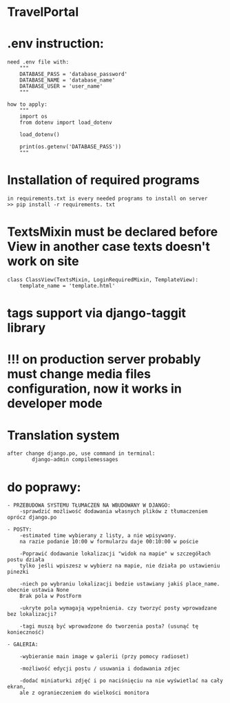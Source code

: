 # TravelPortal

# .env instruction:

    need .env file with:
        """
        DATABASE_PASS = 'database_password'
        DATABASE_NAME = 'database_name'
        DATABASE_USER = 'user_name'
        """

    how to apply:
        """
        import os
        from dotenv import load_dotenv
        
        load_dotenv()
        
        print(os.getenv('DATABASE_PASS'))
        """

# Installation of required programs
    in requirements.txt is every needed programs to install on server
    >> pip install -r requirements. txt 

# TextsMixin must be declared before View in another case texts doesn't work on site
    class ClassView(TextsMixin, LoginRequiredMixin, TemplateView):
        template_name = 'template.html'

# tags support via django-taggit library

# !!! on production server probably must change media files configuration, now it works in developer mode

# Translation system
    after change django.po, use command in terminal:
            django-admin compilemessages

# do poprawy:

    - PRZEBUDOWA SYSTEMU TŁUMACZEŃ NA WBUDOWANY W DJANGO:
        -sprawdzić możliwość dodawania własnych plików z tłumaczeniem oprócz django.po

    - POSTY:
        -estimated time wybierany z listy, a nie wpisywany. 
        na razie podanie 10:00 w formularzu daje 00:10:00 w poście

        -Poprawić dodawanie lokalizacji "widok na mapie" w szczegółach postu działa 
        tylko jeśli wpiszesz w wybierz na mapie, nie działa po ustawieniu pinezki

        -niech po wybraniu lokalizacji bedzie ustawiany jakiś place_name. obecnie ustawia None
        Brak pola w PostForm
    
        -ukryte pola wymagają wypełnienia. czy tworzyć posty wprowadzane bez lokalizacji?
    
        -tagi muszą być wprowadzone do tworzenia posta? (usunąć tę konieczność)
    
    - GALERIA:

        -wybieranie main image w galerii (przy pomocy radioset)

        -możliwość edycji postu / usuwania i dodawania zdjec
    
        -dodać miniaturki zdjęć i po naciśnięciu na nie wyświetlać na cały ekran, 
        ale z ogranieczeniem do wielkości monitora